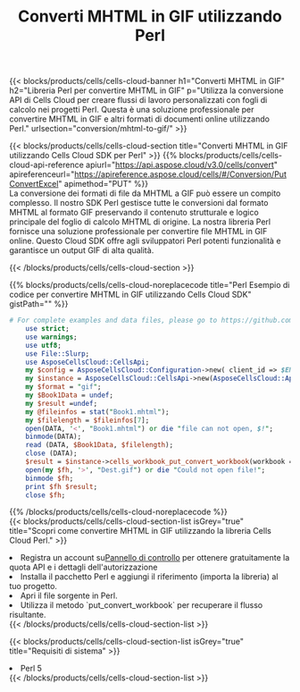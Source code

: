 ﻿---
title:  Converti MHTML in GIF utilizzando Perl
description:  Utilizzando Aspose.Cells Cloud SDK per Perl per convertire un file in formato MHTML in un file in formato GIF.
kwords: Excel, Convert MHTML to GIF, REST, Perl
howto: How to convert MHTML to GIF using Aspose.Cells Cloud Perl library.
---
{{< blocks/products/cells/cells-cloud-banner h1="Converti MHTML in GIF" h2="Libreria Perl per convertire MHTML in GIF" p="Utilizza la conversione API di Cells Cloud per creare flussi di lavoro personalizzati con fogli di calcolo nei progetti Perl. Questa è una soluzione professionale per convertire MHTML in GIF e altri formati di documenti online utilizzando Perl." urlsection="conversion/mhtml-to-gif/" >}}

{{< blocks/products/cells/cells-cloud-section title="Converti MHTML in GIF utilizzando Cells Cloud SDK per Perl" >}}
{{% blocks/products/cells/cells-cloud-api-reference apiurl="https://api.aspose.cloud/v3.0/cells/convert" apireferenceurl="https://apireference.aspose.cloud/cells/#/Conversion/PutConvertExcel" apimethod="PUT" %}}
<br/>
La conversione dei formati di file da MHTML a GIF può essere un compito complesso. Il nostro SDK Perl gestisce tutte le conversioni dal formato MHTML al formato GIF preservando il contenuto strutturale e logico principale del foglio di calcolo MHTML di origine. La nostra libreria Perl fornisce una soluzione professionale per convertire file MHTML in GIF online. Questo Cloud SDK offre agli sviluppatori Perl potenti funzionalità e garantisce un output GIF di alta qualità.

{{< /blocks/products/cells/cells-cloud-section >}}

{{% blocks/products/cells/cells-cloud-noreplacecode title="Perl Esempio di codice per convertire MHTML in GIF utilizzando Cells Cloud SDK" gistPath="" %}}
 
```perl
# For complete examples and data files, please go to https://github.com/aspose-cells-cloud/aspose-cells-cloud-perl/
    use strict;
    use warnings;
    use utf8; 
    use File::Slurp;
    use AsposeCellsCloud::CellsApi;
    my $config = AsposeCellsCloud::Configuration->new( client_id => $ENV{'ProductClientId'}, client_secret => $ENV{'ProductClientSecret'});
    my $instance = AsposeCellsCloud::CellsApi->new(AsposeCellsCloud::ApiClient->new( $config));
    my $format = "gif";
    my $Book1Data = undef;
    my $result =undef;
    my @fileinfos = stat("Book1.mhtml");
    my $filelength = $fileinfos[7];
    open(DATA, '<', "Book1.mhtml") or die "file can not open, $!";
    binmode(DATA);
    read (DATA, $Book1Data, $filelength);
    close (DATA); 
    $result = $instance->cells_workbook_put_convert_workbook(workbook => $Book1Data, format => $format);
    open(my $fh, '>', "Dest.gif") or die "Could not open file!";
    binmode $fh;
    print $fh $result;
    close $fh;
```
 
{{% /blocks/products/cells/cells-cloud-noreplacecode %}}
<br/>
{{< blocks/products/cells/cells-cloud-section-list isGrey="true" title="Scopri come convertire MHTML in GIF utilizzando la libreria Cells Cloud Perl." >}}
<li> Registra un account su<a href="https://dashboard.aspose.cloud/">Pannello di controllo</a> per ottenere gratuitamente la quota API e i dettagli dell'autorizzazione</li>
<li>Installa il pacchetto Perl e aggiungi il riferimento (importa la libreria) al tuo progetto.</li>
<li>Apri il file sorgente in Perl.</li>
<li>Utilizza il metodo `put_convert_workbook` per recuperare il flusso risultante.</li>
{{< /blocks/products/cells/cells-cloud-section-list >}}

{{< blocks/products/cells/cells-cloud-section-list isGrey="true" title="Requisiti di sistema" >}}
<li>Perl 5</li>
{{< /blocks/products/cells/cells-cloud-section-list >}}
